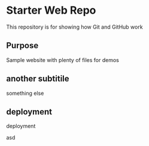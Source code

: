 # Starter Web Repo

This repository is for showing how Git and GitHub work

## Purpose

Sample website with plenty of files for demos

## another subtitile

something else

## deployment

deployment

asd